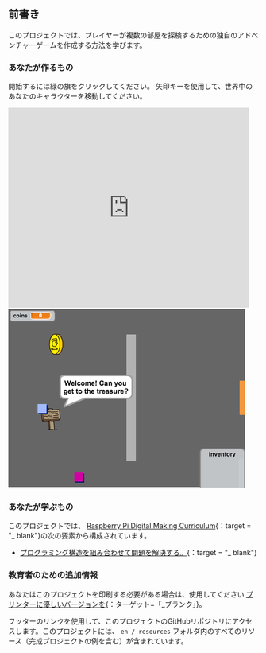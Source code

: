 ## 前書き

このプロジェクトでは、プレイヤーが複数の部屋を探検するための独自のアドベンチャーゲームを作成する方法を学びます。

### あなたが作るもの

開始するには緑の旗をクリックしてください。 矢印キーを使用して、世界中のあなたのキャラクターを移動してください。

<div class="scratch-preview">
  <iframe allowtransparency="true" width="485" height="402" src="https://scratch.mit.edu/projects/embed/34248822/?autostart=false" frameborder="0"></iframe>
  <img src="images/world-final.png">
</div>

### あなたが学ぶもの

このプロジェクトでは、 [Raspberry Pi Digital Making Curriculum](http://rpf.io/curriculum){：target = "_ blank"}の次の要素から構成されています。

+ [プログラミング構造を組み合わせて問題を解決する。](https://www.raspberrypi.org/curriculum/programming/builder){：target = "_ blank"}

### 教育者のための追加情報

あなたはこのプロジェクトを印刷する必要がある場合は、使用してください [プリンターに優しいバージョンを](https://projects.raspberrypi.org/en/projects/create-your-own-world/print){：ターゲット=「_ブランク」}。

フッターのリンクを使用して、このプロジェクトのGitHubリポジトリにアクセスします。このプロジェクトには、 `en / resources` フォルダ内のすべてのリソース（完成プロジェクトの例を含む）が含まれています。